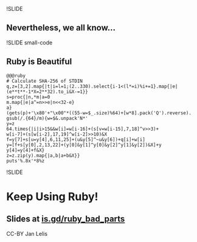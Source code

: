 !SLIDE

## Nevertheless, we all know...

!SLIDE small-code

## Ruby is Beautiful

    @@@ruby
    # Calculate SHA-256 of STDIN
    q,z=[3,2].map{|t|i=l=1;(2..330).select{i-1<(l*=i)%i+=1}.map{|e|
    (e**t**-1*X=2**32).to_i&X-=1}}
    s=proc{|n,*m|a=0
    m.map{|e|a^=n>>e|n<<32-e}
    a}
    (gets(p)+'\x80'+"\x00"*((55-w=$_.size)%64)+[w*8].pack('Q').reverse).
    gsub(/.{64}/m){w=$&.unpack'N*'
    y=z
    64.times{|i|i>15&&w[i]=w[i-16]+(s[v=w[i-15],7,18]^v>>3)+
    w[i-7]+(s[w[i-2],17,19]^w[i-2]>>10)&X
    f=y[7]+s[u=y[4],6,11,25]+(u&y[5]^~u&y[6])+q[i]+w[i]
    y=[f+s[y[0],2,13,22]+(y[0]&y[1]^y[0]&y[2]^y[1]&y[2])&X]+y
    y[4]=y[4]+f&X}
    z=z.zip(y).map{|a,b|a+b&X}}
    puts'%.8x'*8%z

!SLIDE

# Keep Using Ruby!
## Slides at <a href="http://is.gd/ruby_bad_parts">is.gd/ruby_bad_parts</a>

CC-BY Jan Lelis
